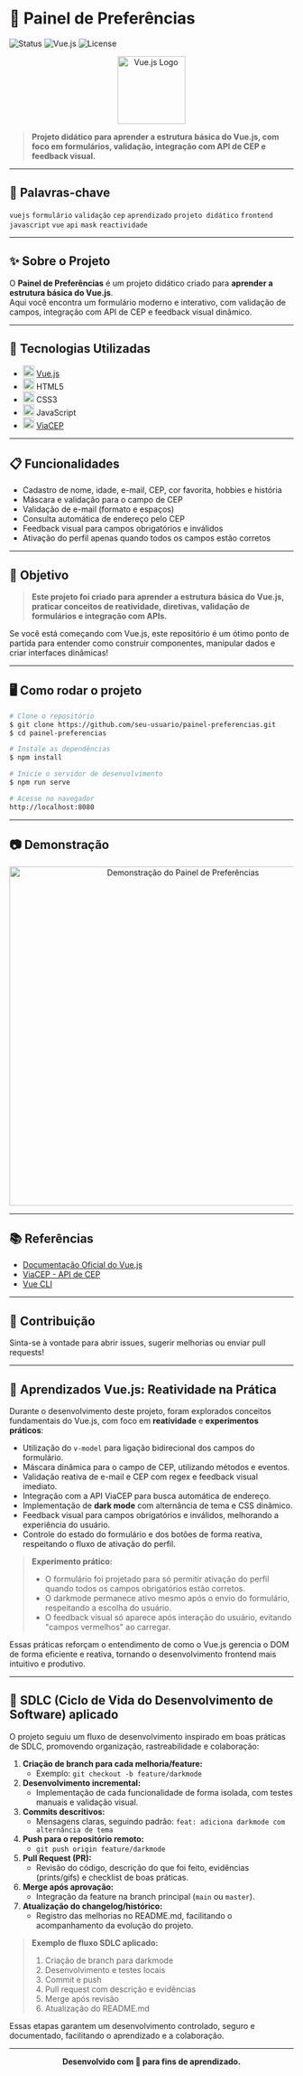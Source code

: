 # 🎨 Painel de Preferências

![Status](https://img.shields.io/badge/status-em%20desenvolvimento-yellow) ![Vue.js](https://img.shields.io/badge/Vue.js-2.x%2F3.x-42b883?logo=vue.js) ![License](https://img.shields.io/badge/license-MIT-green)

<p align="center">
  <img src="https://vuejs.org/images/logo.png" alt="Vue.js Logo" width="120"/>
</p>

> **Projeto didático para aprender a estrutura básica do Vue.js, com foco em formulários, validação, integração com API de CEP e feedback visual.**

---

## 🔎 Palavras-chave

`vuejs` `formulário` `validação` `cep` `aprendizado` `projeto didático` `frontend` `javascript` `vue` `api` `mask` `reactividade`

---

## ✨ Sobre o Projeto

O <b>Painel de Preferências</b> é um projeto didático criado para <b>aprender a estrutura básica do Vue.js</b>.<br>
Aqui você encontra um formulário moderno e interativo, com validação de campos, integração com API de CEP e feedback visual dinâmico.

---

## 🚀 Tecnologias Utilizadas

- <img src="https://img.shields.io/badge/Vue.js-2.x%2F3.x-42b883?logo=vue.js" height="20"/> [Vue.js](https://vuejs.org/)
- <img src="https://img.shields.io/badge/HTML5-E34F26?logo=html5&logoColor=fff" height="20"/> HTML5
- <img src="https://img.shields.io/badge/CSS3-1572B6?logo=css3&logoColor=fff" height="20"/> CSS3
- <img src="https://img.shields.io/badge/JavaScript-ES6+-F7DF1E?logo=javascript&logoColor=000" height="20"/> JavaScript
- <img src="https://img.shields.io/badge/API-ViaCEP-blue" height="20"/> [ViaCEP](https://viacep.com.br/)

---

## 📋 Funcionalidades

- Cadastro de nome, idade, e-mail, CEP, cor favorita, hobbies e história
- Máscara e validação para o campo de CEP
- Validação de e-mail (formato e espaços)
- Consulta automática de endereço pelo CEP
- Feedback visual para campos obrigatórios e inválidos
- Ativação do perfil apenas quando todos os campos estão corretos

---

## 🎯 Objetivo

> <b>Este projeto foi criado para aprender a estrutura básica do Vue.js, praticar conceitos de reatividade, diretivas, validação de formulários e integração com APIs.</b>

Se você está começando com Vue.js, este repositório é um ótimo ponto de partida para entender como construir componentes, manipular dados e criar interfaces dinâmicas!

---

## 🖥️ Como rodar o projeto

```bash
# Clone o repositório
$ git clone https://github.com/seu-usuario/painel-preferencias.git
$ cd painel-preferencias

# Instale as dependências
$ npm install

# Inicie o servidor de desenvolvimento
$ npm run serve

# Acesse no navegador
http://localhost:8080
```

---

## 📷 Demonstração

<p align="center">
  <img src="https://user-images.githubusercontent.com/placeholder/demo.gif" alt="Demonstração do Painel de Preferências" width="600"/>
</p>

---

## 📚 Referências

- [Documentação Oficial do Vue.js](https://vuejs.org/v2/guide/)
- [ViaCEP - API de CEP](https://viacep.com.br/)
- [Vue CLI](https://cli.vuejs.org/)

---

## 🤝 Contribuição

Sinta-se à vontade para abrir issues, sugerir melhorias ou enviar pull requests!

---

## 🧠 Aprendizados Vue.js: Reatividade na Prática

Durante o desenvolvimento deste projeto, foram explorados conceitos fundamentais do Vue.js, com foco em **reatividade** e **experimentos práticos**:

- Utilização do `v-model` para ligação bidirecional dos campos do formulário.
- Máscara dinâmica para o campo de CEP, utilizando métodos e eventos.
- Validação reativa de e-mail e CEP com regex e feedback visual imediato.
- Integração com a API ViaCEP para busca automática de endereço.
- Implementação de **dark mode** com alternância de tema e CSS dinâmico.
- Feedback visual para campos obrigatórios e inválidos, melhorando a experiência do usuário.
- Controle do estado do formulário e dos botões de forma reativa, respeitando o fluxo de ativação do perfil.

> **Experimento prático:**
> - O formulário foi projetado para só permitir ativação do perfil quando todos os campos obrigatórios estão corretos.
> - O darkmode permanece ativo mesmo após o envio do formulário, respeitando a escolha do usuário.
> - O feedback visual só aparece após interação do usuário, evitando "campos vermelhos" ao carregar.

Essas práticas reforçam o entendimento de como o Vue.js gerencia o DOM de forma eficiente e reativa, tornando o desenvolvimento frontend mais intuitivo e produtivo.

---

## 🔄 SDLC (Ciclo de Vida do Desenvolvimento de Software) aplicado

O projeto seguiu um fluxo de desenvolvimento inspirado em boas práticas de SDLC, promovendo organização, rastreabilidade e colaboração:

1. **Criação de branch para cada melhoria/feature:**
   - Exemplo: `git checkout -b feature/darkmode`
2. **Desenvolvimento incremental:**
   - Implementação de cada funcionalidade de forma isolada, com testes manuais e validação visual.
3. **Commits descritivos:**
   - Mensagens claras, seguindo padrão: `feat: adiciona darkmode com alternância de tema`
4. **Push para o repositório remoto:**
   - `git push origin feature/darkmode`
5. **Pull Request (PR):**
   - Revisão do código, descrição do que foi feito, evidências (prints/gifs) e checklist de boas práticas.
6. **Merge após aprovação:**
   - Integração da feature na branch principal (`main` ou `master`).
7. **Atualização do changelog/histórico:**
   - Registro das melhorias no README.md, facilitando o acompanhamento da evolução do projeto.

> **Exemplo de fluxo SDLC aplicado:**
> 1. Criação de branch para darkmode
> 2. Desenvolvimento e testes locais
> 3. Commit e push
> 4. Pull request com descrição e evidências
> 5. Merge após revisão
> 6. Atualização do README.md

Essas etapas garantem um desenvolvimento controlado, seguro e documentado, facilitando o aprendizado e a colaboração.

---

<p align="center">
  <b>Desenvolvido com 💚 para fins de aprendizado.</b>
</p>

